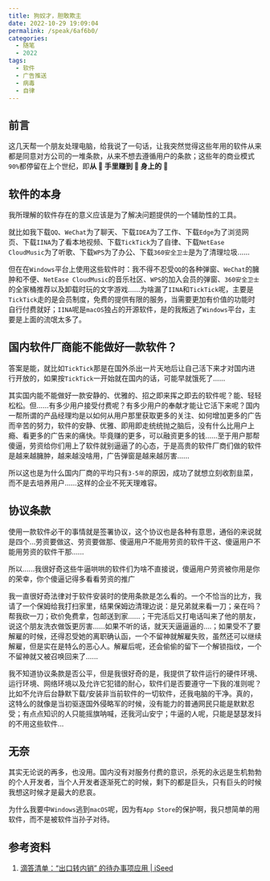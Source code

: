 ```yaml
---
title: 狗奴才，胆敢欺主
date: 2022-10-29 19:09:04
permalink: /speak/6af6b0/
categories:
  - 随笔
  - 2022
tags:
  - 软件
  - 广告推送
  - 病毒
  - 自律
---
```


## 前言

这几天帮一个朋友处理电脑，给我说了一句话，让我突然觉得这些年用的软件从来都是同意对方公司的一堆条款，从来不想去遵循用户的条款；这些年的商业模式`90%`都停留在上个世纪，即**从 🐷 手里赚到 🐶 身上的 🦙**

<!-- more -->

<InArticleAdsense
    data-ad-client="ca-pub-1725717718088510"
    data-ad-slot="4281148213">
</InArticleAdsense>

## 软件的本身

我所理解的软件存在的意义应该是为了解决问题提供的一个辅助性的工具。

就比如我下载`QQ`、`WeChat`为了聊天、下载`IDEA`为了工作、下载`Edge`为了浏览网页、下载`IINA`为了看本地视频、下载`TickTick`为了自律、下载`NetEase CloudMusic`为了听歌、下载`WPS`为了办公、下载`360安全卫士`是为了清理垃圾......

但在在`Windows`平台上使用这些软件时：我不得不忍受`QQ`的各种弹窗、`WeChat`的臃肿和不便、`NetEase CloudMusic`的音乐社区、`WPS`的加入会员的弹窗、`360安全卫士`的全家桶推荐以及卸载时玩的文字游戏......为啥漏了`IINA`和`TickTick`呢，主要是`TickTick`走的是会员制度，免费的提供有限的服务，当需要更加有价值的功能时自行付费就好；`IINA`呢是`macOS`独占的开源软件，是的我叛逃了`Windows`平台，主要是上面的流氓太多了。

## 国内软件厂商能不能做好一款软件？

答案是能，就比如`TickTick`那是在国外杀出一片天地后让自己活下来才对国内进行开放的<Badge text="1" type="warning"/>，如果按`TickTick`一开始就在国内的话，可能早就饿死了......

其实国内能不能做好一款安静的、优雅的、招之即来挥之即去的软件呢？能、轻轻松松。但......有多少用户接受付费呢？有多少用户的奉献才能让它活下来呢？国内一帮所谓的产品经理均是以如何从用户那里获取更多的关注、如何增加更多的广告而辛苦的努力，软件的安静、优雅、即用即走统统抛之脑后，没有什么比用户上瘾、看更多的广告来的痛快。毕竟赚的更多，可以融资更多的钱......至于用户那帮傻逼，劳资给你们用上了软件就别逼逼了的心态，于是高贵的软件厂商们做的软件是越来越臃肿，越来越没啥用，广告弹窗是越来越厉害......

所以这也是为什么国内厂商的平均只有`3-5年`的原因，成功了就想立刻收割韭菜，而不是去培养用户......这样的企业不死天理难容。

## 协议条款

使用一款软件必干的事情就是签署协议，这个协议也是各种有意思，通俗的来说就是四个...劳资要做这、劳资要做那、傻逼用户不能用劳资的软件干这、傻逼用户不能用劳资的软件干那......

所以......我很好奇这些牛逼哄哄的软件们为啥不直接说，傻逼用户劳资被你用是你的荣幸，你个傻逼记得多看看劳资的推广

我一直很好奇法律对于软件安装时的使用条款是怎么看的。一个不恰当的比方，我请了一个保姆给我打扫家里，结果保姆边清理边说：是兄弟就来看一刀；亲在吗？帮我砍一刀；砍价免费拿，包邮送到家......；干完活后又打电话叫来了他的朋友，说这个朋友洗衣做饭更厉害......如果不听的话，就天天逼逼逼的....；如果受不了要解雇的时候，还得忍受她的离职确认函，一个不留神就解雇失败，虽然还可以继续解雇，但是实在是特么的恶心人。解雇后呢，还会偷偷的留下一个解锁指纹，一个不留神就又被召唤回来了......

我不知道协议条款是否公平，但是我很好奇的是，我提供了软件运行的硬件环境、运行环境、网络环境以及允许它犯错的耐心，软件们是否要遵守一下我的准则呢？比如不允许后台静默下载/安装非当前软件的一切软件，还我电脑的干净。真的，这特么的就像是当初驱逐国外侵略军的时候，没有能力的普通网民只能是默默忍受；有点点知识的人只能摇旗呐喊，还我河山安宁；牛逼的人呢，只能是瑟瑟发抖的不用这些软件...

## 无奈

其实无论说的再多，也没用。国内没有对服务付费的意识，杀死的永远是生机勃勃的个人开发者，当个人开发者逐渐死亡的时候，剩下的都是巨头，只有巨头的时候我想这时候才是最大的悲哀。

为什么我要中`Windows`逃到`macOS`呢，因为有`App Store`的保护啊，我只想简单的用软件，而不是被软件当孙子对待。

## 参考资料

1. [滴答清单：“出口转内销” 的待办事项应用 | iSeed](https://www.ifanr.com/615463)

